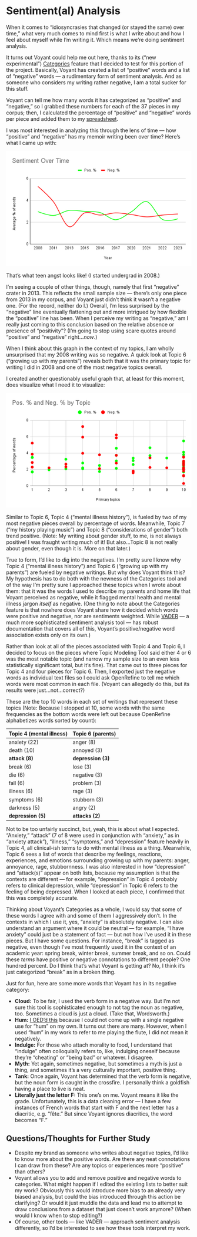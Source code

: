 # Sentiment(al) Analysis

When it comes to “idiosyncrasies that changed (or stayed the same) over time,” what very much comes to mind first is what I write about and how I feel about myself while I’m writing it. Which means we’re doing sentiment analysis.

It turns out Voyant could help me out here, thanks to its (“new experimental”) [Categories](https://voyant-tools.org/docs/#!/guide/categories) feature that I decided to test for this portion of the project. Basically, Voyant has created a list of “positive” words and a list of “negative” words — a rudimentary form of sentiment analysis. And as someone who considers my writing rather negative, I am a total sucker for this stuff.

Voyant can tell me how many words it has categorized as “positive” and “negative,” so I grabbed these numbers for each of the 37 pieces in my corpus; then, I calculated the percentage of “positive” and “negative” words per piece and added them to my [spreadsheet](part-5.md).

I was most interested in analyzing this through the lens of time — how “positive” and “negative” has my memoir writing been over time? Here’s what I came up with:

![A graph called Sentiment Over Time with two lines, one green and one red, weaving from about 2 to 6% positive or negative word counts over a span from 2008 to 2023.](images/sentiment-over-time.png)

That’s what teen angst looks like! (I started undergrad in 2008.)

I’m seeing a couple of other things, though, namely that first “negative” crater in 2013. This reflects the small sample size — there’s only one piece from 2013 in my corpus, and Voyant just didn’t think it wasn’t a negative one. (For the record, neither do I.) Overall, I’m less surprised by the “negative” line eventually flattening out and more intrigued by how flexible the “positive” line has been. When I perceive my writing as “negative,” am I really just coming to this conclusion based on the relative absence or presence of “positivity”? (I’m going to stop using scare quotes around “positive” and “negative” right…_now_.)

When I think about this graph in the context of my topics, I am wholly unsurprised that my 2008 writing was so negative. A quick look at Topic 6 (“growing up with my parents”) reveals both that it was the primary topic for writing I did in 2008 and one of the most negative topics overall.

I created another questionably useful graph that, at least for this moment, does visualize what I need it to visualize:

![A graph called Positive Percentage and Negative Percentage By Topic with green and red dots each representing an individual piece across 10 topics.](images/sentiment-topics.png)

Similar to Topic 6, Topic 4 (“mental illness history”), is fueled by two of my most negative pieces overall by percentage of words. Meanwhile, Topic 7 (“my history playing music”) and Topic 8 (“considerations of gender”) both trend positive. (Note: My writing about gender stuff, to me, is not always positive! I was fraught writing much of it! But also…Topic 8 is not really about gender, even though it is. More on that later.)

True to form, I’d like to dig into the negatives. I’m pretty sure I know why Topic 4 (“mental illness history”) and Topic 6 (“growing up with my parents”) are fueled by negative writings. But why does Voyant think this? My hypothesis has to do both with the newness of the Categories tool and of the way I’m pretty sure I approached these topics when I wrote about them: that it was the words I used to describe my parents and home life that Voyant perceived as negative, while it flagged mental health and mental illness jargon _itself_ as negative. (One thing to note about the Categories feature is that nowhere does Voyant share how it decided which words were positive and negative, nor are sentiments weighted. While [VADER](https://vadersentiment.readthedocs.io/en/latest/index.html) — a much more sophisticated sentiment analysis tool — has robust documentation that covers all of this, Voyant’s positive/negative word association exists only on its own.)

Rather than look at all of the pieces associated with Topic 4 and Topic 6, I decided to focus on the pieces where Topic Modeling Tool said either 4 or 6 was the most notable topic (and narrow my sample size to an even less statistically significant total, but it’s fine). That came out to three pieces for Topic 4 and four pieces for Topic 6. Then, I exported just the negative words as individual text files so I could ask OpenRefine to tell me which words were most common in each file. (Voyant can allegedly do this, but its results were just…not…correct?)

These are the top 10 words in each set of writings that represent these topics (Note: Because I stopped at 10, some words with the same frequencies as the bottom words were left out because OpenRefine alphabetizes words sorted by count):

| Topic 4 (mental illness) | Topic 6 (parents) |
|---|---|
| anxiety (22) | anger (8) |
| death (10) | annoyed (3) |
| **attack (8)** | **depression (3)** |
| break (6) | lose (3) |
| die (6) | negative (3) |
| fall (6) | problem (3) |
| illness (6) | rage (3) |
| symptoms (6) | stubborn (3) |
| darkness (5) | angry (2) |
| **depression (5)** | **attacks (2)** |

Not to be too unfairly succinct, but, yeah, this is about what I expected. “Anxiety,” “attack” (7 of 8 were used in conjunction with “anxiety,” as in “anxiety attack”), “illness,” “symptoms,” and “depression” feature heavily in Topic 4, all clinical-ish terms to do with mental illness as a thing. Meanwhile, Topic 6 sees a list of words that describe my feelings, reactions, experiences, and emotions surrounding growing up with my parents: anger, annoyance, rage, stubbornness. I was also interested in how “depression” and “attack(s)” appear on both lists, because my assumption is that the contexts are different — for example, “depression” in Topic 4 probably refers to clinical depression, while “depression” in Topic 6 refers to the feeling of being depressed. When I looked at each piece, I confirmed that this was completely accurate.

Thinking about Voyant’s Categories as a whole, I would say that some of these words I agree with and some of them I aggressively don’t. In the contexts in which I use it, yes, “anxiety” is absolutely negative. I can also understand an argument where it could be neutral — for example, “I have anxiety” could just be a statement of fact — but not how I’ve used it in these pieces. But I have some questions. For instance, “break” is tagged as negative, even though I’ve most frequently used it in the context of an academic year: spring break, winter break, summer break, and so on. Could these *terms* have positive or negative connotations to different people? One hundred percent. Do I think that’s what Voyant is getting at? No, I think it’s just categorized “break” as in a broken thing.

Just for fun, here are some more words that Voyant has in its negative category:

- **Cloud:** To be fair, I used the verb form in a negative way. But I’m not sure this tool is sophisticated enough to not tag the noun as negative, too. Sometimes a cloud is just a cloud. (Take that, Wordsworth.)
- **Hum:** [I OED’d this](https://www.oed.com/search/dictionary/?scope=Entries&q=hum) because I could not come up with a single negative use for “hum” on my own. It turns out there are many. However, when I used “hum” in my work to refer to me playing the flute, I did not mean it negatively.
- **Indulge:** For those who attach morality to food, I understand that “indulge” often colloquially refers to, like, indulging oneself because they’re “cheating” or “being bad” or whatever. I disagree.
- **Myth:** Yet again, sometimes negative, but sometimes a myth is just a thing, and sometimes it’s a very culturally important, positive thing.
- **Tank:** Once again, Voyant has determined that the verb form is negative, but the noun form is caught in the crossfire. I personally think a goldfish having a place to live is neat.
- **Literally just the letter F:** This one’s on me. Voyant means it like the grade. Unfortunately, this is a data cleaning error — I have a few instances of French words that start with F and the next letter has a diacritic, e.g. “fête.” But since Voyant ignores diacritics, the word becomes “F.”

## Questions/Thoughts for Further Study

- Despite my brand as someone who writes about negative topics, I’d like to know more about the positive words. Are there any neat connotations I can draw from these? Are any topics or experiences more “positive” than others?
- Voyant allows you to add and remove positive and negative words to categories. What might happen if I edited the existing lists to better suit my work? Obviously this would introduce more bias to an already very biased analysis, but could the bias introduced through this action be clarifying? Or would it just muddle the data and lead me to attempt to draw conclusions from a dataset that just doesn’t work anymore? (When would I know when to stop editing?)
- Of course, other tools — like VADER — approach sentiment analysis differently, so I’d be interested to see how these tools interpret my work.